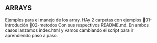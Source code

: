 ##  ARRAYS
Ejemplos para el manejo de los array.
HAy 2 carpetas con ejemplos
📁01-Introdución
📁02-metodos
Con sus respectivos README.md.
En ambos casos lanzamos index.html y vamos cambiando el script para ir aprendiendo paso a paso.


